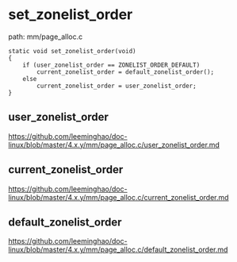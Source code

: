 set_zonelist_order
========================================

path: mm/page_alloc.c
```
static void set_zonelist_order(void)
{
    if (user_zonelist_order == ZONELIST_ORDER_DEFAULT)
        current_zonelist_order = default_zonelist_order();
    else
        current_zonelist_order = user_zonelist_order;
}
```

user_zonelist_order
----------------------------------------

https://github.com/leeminghao/doc-linux/blob/master/4.x.y/mm/page_alloc.c/user_zonelist_order.md

current_zonelist_order
----------------------------------------

https://github.com/leeminghao/doc-linux/blob/master/4.x.y/mm/page_alloc.c/current_zonelist_order.md

default_zonelist_order
----------------------------------------

https://github.com/leeminghao/doc-linux/blob/master/4.x.y/mm/page_alloc.c/default_zonelist_order.md